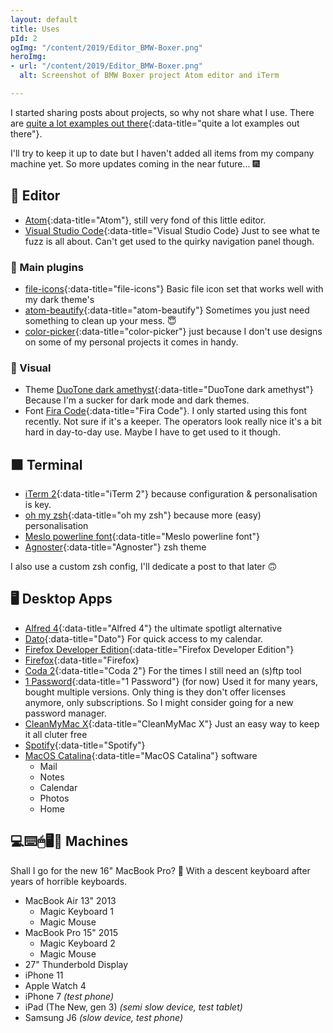 ```yaml
---
layout: default
title: Uses
pId: 2
ogImg: "/content/2019/Editor_BMW-Boxer.png"
heroImg:
- url: "/content/2019/Editor_BMW-Boxer.png"
  alt: Screenshot of BMW Boxer project Atom editor and iTerm

---
```

I started sharing posts about projects, so why not share what I use. There are [quite a lot examples out there](https://github.com/wesbos/awesome-uses){:data-title="quite a lot examples out there"}.

I'll try to keep it up to date but I haven't added all items from my company machine yet. So more updates coming in the near future... 🎆

## 📝 Editor

* [Atom](https://atom.io/){:data-title="Atom"}, still very fond of this little editor.
* [Visual Studio Code](https://code.visualstudio.com/){:data-title="Visual Studio Code} Just to see what te fuzz is all about. Can't get used to the quirky navigation panel though.

### 🔌 Main plugins

* [file-icons](https://atom.io/packages/file-icons){:data-title="file-icons"} Basic file icon set that works well with my dark theme's
* [atom-beautify](https://atom.io/packages/atom-beautify){:data-title="atom-beautify"} Sometimes you just need something to clean up your mess. 😇
* [color-picker](https://atom.io/packages/color-picker){:data-title="color-picker"} just because I don't use designs on some of my personal projects it comes in handy.

### 🎨 Visual

* Theme [DuoTone dark amethyst](https://atom.io/themes/duotone-dark-amethyst-syntax){:data-title="DuoTone dark amethyst"} Because I'm a sucker for dark mode and dark themes.
* Font [Fira Code](https://github.com/tonsky/FiraCode){:data-title="Fira Code"}. I only started using this font recently. Not sure if it's a keeper. The operators look really nice it's a bit hard in day-to-day use. Maybe I have to get used to it though.

## ⬛️ Terminal

* [iTerm 2](https://iterm2.com/){:data-title="iTerm 2"} because configuration & personalisation is key.
* [oh my zsh](https://ohmyz.sh/){:data-title="oh my zsh"} because more (easy) personalisation
* [Meslo powerline font](https://github.com/powerline/fonts/blob/master/Meslo%20Slashed/Meslo%20LG%20M%20Regular%20for%20Powerline.ttf){:data-title="Meslo powerline font"}
* [Agnoster](https://github.com/agnoster/agnoster-zsh-theme){:data-title="Agnoster"} zsh theme

I also use a custom zsh config, I'll dedicate a post to that later 🙃

## 🖥 Desktop Apps

* [Alfred 4](https://www.alfredapp.com/){:data-title="Alfred 4"} the ultimate spotligt alternative
* [Dato](https://apps.apple.com/nl/app/dato/id1470584107?l=en&mt=12){:data-title="Dato"} For quick access to my calendar.
* [Firefox Developer Edition](https://www.mozilla.org/nl/firefox/developer/){:data-title="Firefox Developer Edition"}
* [Firefox](https://www.mozilla.org/nl/firefox/new/){:data-title="Firefox}
* [Coda 2](https://panic.com/coda/){:data-title="Coda 2"} For the times I still need an (s)ftp tool
* [1 Password](https://1password.com/){:data-title="1 Password"} (for now) Used it for many years, bought multiple versions. Only thing is they don't offer licenses anymore, only subscriptions. So I might consider going for a new password manager.
* [CleanMyMac X](https://macpaw.com/cleanmymac){:data-title="CleanMyMac X"} Just an easy way to keep it all cluter free
* [Spotify](https://www.spotify.com/){:data-title="Spotify"}
* [MacOS Catalina](https://www.apple.com/macos/){:data-title="MacOS Catalina"} software
  * Mail
  * Notes
  * Calendar
  * Photos
  * Home

## 💻⌨️🖱🖥📱 Machines

Shall I go for the new 16" MacBook Pro? 🤔 With a descent keyboard after years of horrible keyboards.

* MacBook Air 13" 2013
  * Magic Keyboard 1
  * Magic Mouse
* MacBook Pro 15" 2015
  * Magic Keyboard 2
  * Magic Mouse
* 27" Thunderbold Display
* iPhone 11
* Apple Watch 4
* iPhone 7 _(test phone)_
* iPad (The New, gen 3) _(semi slow device, test tablet)_
* Samsung J6 _(slow device, test phone)_
